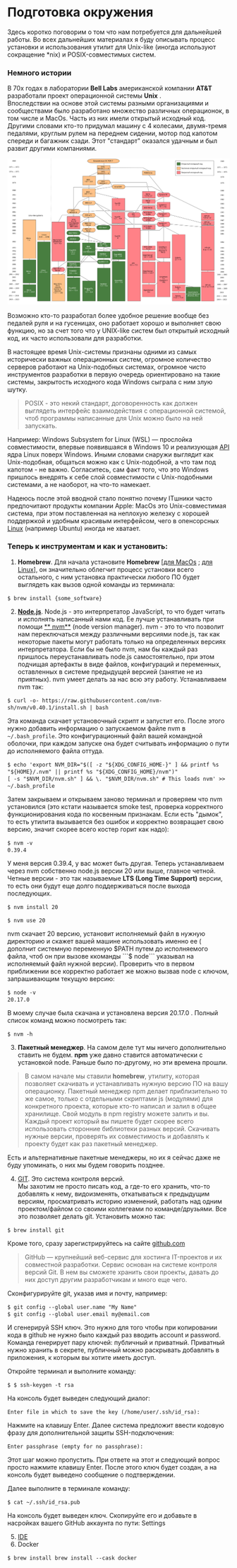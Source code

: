 # Подготовка окружения

Здесь коротко поговорим о том что нам потребуется для дальнейшей работы. Во всех дальнейших материалах я буду описывать
процесс установки и использования утилит для Unix-like (иногда используют сокращение *nix) и POSIX-совместимых систем.

### Немного истории

В 70х годах в лаборатории **Bell Labs** американской компании **AT&T** разработали проект операционной системы **Unix**
.  
Впоследствии на основе этой системы разными организациями и сообществами было разработано множество различных
операционок, в том числе и MacOs. Часть из них имели открытый исходный код.  
Другими словами кто-то придумал машину с 4 колесами, двумя-тремя педалями, круглым рулем на переднем сидении, мотор под
капотом спереди и багажник сзади. Этот "стандарт" оказался удачным и был развит другими компаниями.

![Генеалогическое древо Unix-подобных операционных систем. Wikipedia.](../assets/unix_gen_tree.png "Генеалогическое древо Unix-подобных операционных систем. Wikipedia.")

Возможно кто-то разработал более удобное решение вообще без педалей руля и на гусеницах, оно работает хорошо и выполняет
свою функцию, но за счет того что у UNIX-like систем был открытый исходный код, их часто использовали для разработки.

В настоящее время Unix-системы признаны одними из самых исторически важных операционных систем, огромное количество
серверов работают на Unix-подобных системах, огромное чисто инструментов разработки в первую очередь ориентировано на
такие системы, закрытость исходного кода Windows сыграла с ним злую шутку.

> POSIX - это некий стандарт, договоренность как должен выглядеть интерфейс взаимодействия с операционной системой,
> чтоб программы написанные для Unix можно было на ней запускать.

Например: Windows Subsystem for Linux (WSL) — прослойка совместимости, впервые появившаяся в Windows 10 и реализующая
[API](https://ru.wikipedia.org/wiki/API) ядра Linux поверх Windows. Иными словами снаружи выглядит как Unix-подобная,
общаться можно как с Unix-подобной, а что там под капотом - не важно. Согласитесь, сам факт того, что это Windows
пришлось внедрять к себе слой совместимости с Unix-подобными системами, а не наоборот, на что-то намекает.

Надеюсь после этой вводной стало понятно почему ITшники часто предпочитают продукты компании Apple: MacOs это
Unix-совместимая система, при этом поставленная на неплохую железку с хорошей поддержкой и удобным красивым интерфейсом,
чего в опенсорсных [Linux](https://ru.wikipedia.org/wiki/Linux) (например Ubuntu) иногда не хватает.

### Теперь к инструментам и как и установить:

1. **Homebrew**. Для начала установите
   **Homebrew** [[для MacOs](https://brew.sh/) ; [для Linux](https://docs.brew.sh/Homebrew-on-Linux)], он значительно
   облегчит процесс установки всего остального, с ним установка практически любого ПО будет выглядеть как вызов одной
   команды из терминала:

```shell 
$ brew install {some_software}
```

2. [**Node.js**](https://nodejs.org/en/learn/getting-started/introduction-to-nodejs). Node.js - это интерпретатор
   JavaScript, то что будет читать и исполнять написанный нами код. Ее лучше устанавливать при помощи [**
   nvm**](https://github.com/nvm-sh/nvm?tab=readme-ov-file#installing-and-updating)
   (node version manager). nvm - это то что позволит нам переключаться между различными версиями node.js, так как
   некоторые пакеты могут работать только на определенных версиях интерпретатора. Если бы не было nvm, нам бы каждый раз
   пришлось переустанавливать node.js самостоятельно, при этом подчищая артефакты в виде файлов, конфигураций и
   переменных, оставленных в системе предыдущей версией (занятие не из приятных). nvm умеет делать за нас всю эту
   работу. Устанавливаем nvm так:

```shell
$ curl -o- https://raw.githubusercontent.com/nvm-sh/nvm/v0.40.1/install.sh | bash
```

Эта команда скачает установочный скрипт и запустит его. После этого нужно добавить информацию о запускаемом файле nvm в
```~/.bash_profile```. Это конфигурационный файл вашей командной оболочки, при каждом запуске она будет считывать
информацию о пути до исполняемого файла оттуда.

```shell
$ echo 'export NVM_DIR="$([ -z "${XDG_CONFIG_HOME-}" ] && printf %s "${HOME}/.nvm" || printf %s "${XDG_CONFIG_HOME}/nvm")"
[ -s "$NVM_DIR/nvm.sh" ] && \. "$NVM_DIR/nvm.sh" # This loads nvm' >> ~/.bash_profile
```

Затем закрываем и открываем заново терминал и проверяем что nvm установился (это кстати называется smoke test, проверка
корректного функционирования кода по косвенным признакам. Если есть "дымок", то есть утилита вызывается без ошибок и
корректно возвращает свою версию, значит скорее всего костер горит как надо):

```shell
$ nvm -v
0.39.4
```

У меня версия 0.39.4, у вас может быть другая. Теперь устанавливаем через nvm собственно node.js версии 20 или выше,
главное четной. Четные версии - это так называемые **LTS (Long Time Support)** версии, то есть они будут еще долго
поддерживаться после выхода последующих.

```shell
$ nvm install 20
```

```shell
$ nvm use 20
```

nvm скачает 20 версию, установит исполняемый файл в нужную директорию и скажет вашей машине использовать именно ее (
дополнит системную переменную $PATH путем до исполняемого файла, чтоб он при вызове ккоманды ```$ node``` указывал на
исполняемый файл нужной версии). Проверить что в первом приближении все корректно работает же можно вызвав node с
ключом, запрашивающим текущую версию:

```shell
$ node -v
20.17.0
```

В моему случае была скачана и установлена версия 20.17.0 . Полный список команд можно посмотреть так:

```shell
$ nvm -h
```

3. **Пакетный менеджер**. На самом деле тут мы ничего дополнительно ставить не будем. **npm** уже давно ставится
   автоматически с установкой node. Раньше было по-другому, но эти времена прошли.

> В самом начале мы ставили **homebrew**, утилиту, которая позволяет скачивать и устанавливать нужную версию ПО на вашу операционку.
> Пакетный менеджер npm делает приблизительно то же самое, только с отдельными скриптами js (модулями) для конкретного проекта,
> которые кто-то написал и залил в общее хранилище. Свой модуль в npm registry можете залить и вы.
> Каждый проект который вы пишете будет скорее всего использовать сторонние библиотеки разных версий.
> Скачивать нужные версии, проверять их совместимость и добавлять к проекту будет как раз пакетный менеджер.

Есть и альтернативные пакетные менеджеры, но их я сейчас даже не буду упоминать, о них мы будем говорить позднее.

4. [GIT](https://git-scm.com/). Это система контроля версий.  
   Мы захотим не просто писать код, а где-то его хранить, что-то добавлять к нему, видоизменять, откатываться к
   предыдущим версиям, просматривать историю изменений, работать над одним проектом/файлом со своими коллегеами по
   команде/друзьями. Все это позволяет делать git. Установить можно так:

```shell
$ brew install git
```

Кроме того, сразу зарегистрируйтесь на сайте [github.com](github.com)

> GitHub — крупнейший веб-сервис для хостинга IT-проектов и их совместной разработки. Cервис основан на системе контроля версий Git. В нем вы сможете хранить свои проекты, давать до них доступ другим разработчикам и много еще чего.

Сконфигурируйте git, указав имя и почту, например:

```shell
$ git config --global user.name "My Name"
$ git config --global user.email my@email.com
```

И сгенерируй SSH ключ. Это нужно для того чтобы при копировании кода в github не нужно было каждый раз вводить account и
password. Команда генерирует пару ключей: публичный и приватный. Приватный нужно хранить в секрете, публичный можно
раскрывать добавлять в приложения, к которым вы хотите иметь доступ.

Откройте терминал и выполните команду:

```shell
$ $ ssh-keygen -t rsa
```

На консоль будет выведен следующий диалог:

```shell
Enter file in which to save the key (/home/user/.ssh/id_rsa):
```
Нажмите на клавишу Enter.  Далее система предложит ввести кодовую фразу для дополнительной защиты SSH-подключения:

```shell
Enter passphrase (empty for no passphrase):
```
Этот шаг можно пропустить. При ответе на этот и следующий вопрос просто нажмите клавишу Enter.
После этого ключ будет создан, а на консоль будет выведено сообщение о подтверждении.

Далее выполните в терминале команду:

```shell
$ cat ~/.ssh/id_rsa.pub
```

На консоль будет выведен ключ. Скопируйте его и добавьте в насройках вашего GitHub аккаунта по пути:
Settings  

5. [IDE](/TheTechTales/posts/ide.html)
6. Docker

```shell
$ brew install brew install --cask docker
```




